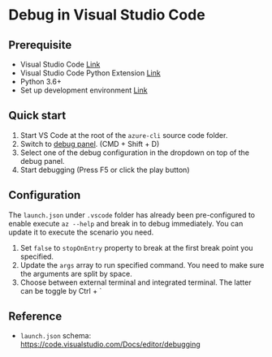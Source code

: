 # Debug in Visual Studio Code

## Prerequisite

* Visual Studio Code [Link](http://code.visualstudio.com/)
* Visual Studio Code Python Extension [Link](https://marketplace.visualstudio.com/items?itemName=donjayamanne.python)
* Python 3.6+
* Set up development environment [Link](https://github.com/Azure/azure-cli/blob/master/doc/configuring_your_machine.md)

## Quick start

1. Start VS Code at the root of the `azure-cli` source code folder.
2. Switch to [debug panel](https://code.visualstudio.com/Docs/editor/debugging). (CMD + Shift + D)
3. Select one of the debug configuration in the dropdown on top of the debug panel.
4. Start debugging (Press F5 or click the play button)

## Configuration

The `launch.json` under `.vscode` folder has already been pre-configured to enable execute `az --help` and break in to debug immediately. You can update it to execute the scenario you need.

1. Set `false` to `stopOnEntry` property to break at the first break point you specified.
2. Update the `args` array to run specified command. You need to make sure the arguments are split by space. 
3. Choose between external terminal and integrated terminal. The latter can be toggle by Ctrl + `

## Reference
- `launch.json` schema: https://code.visualstudio.com/Docs/editor/debugging
